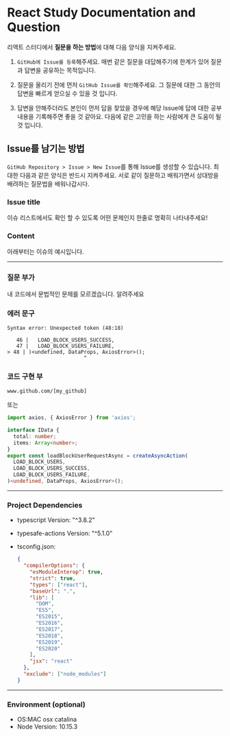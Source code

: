 # React Study Documentation and Question

리액트 스터디에서 **질문을 하는 방법**에 대해 다음 양식을 지켜주세요.

1.  `GitHub에 Issue를 등록`해주세요. 매번 같은 질문을 대답해주기에 한계가 있어 질문과 답변을 공유하는 목적입니다.

2.  질문을 올리기 전에 먼저 `GitHub Issue를 확인`해주세요. 그 질문에 대한 그 동안의 답변을 빠르게 얻으실 수 있을 것 입니다.

3.  답변을 안해주더라도 본인이 먼저 답을 찾았을 경우에 해당 Issue에 답에 대한 공부 내용을 기록해주면 좋을 것 같아요. 다음에 같은 고민을 하는 사람에게 큰 도움이 될 것 입니다.

## Issue를 남기는 방법

`GitHub Repository > Issue > New Issue`를 통해 Issue를 생성할 수 있습니다. 최대한 다음과 같은 양식은 반드시 지켜주세요. 서로 같이 질문하고 배워가면서 상대방을 배려하는 질문법을 배워나갑시다.

### Issue title
이슈 리스트에서도 확인 할 수 있도록 어떤 문제인지 한줄로 명확히 나타내주세요!

### Content
아래부터는 이슈의 예시입니다.

---
### 질문 부가 
내 코드에서 문법적인 문제를 모르겠습니다. 알려주세요


### 에러 문구
```
Syntax error: Unexpected token (48:18)

   46 |   LOAD_BLOCK_USERS_SUCCESS,
   47 |   LOAD_BLOCK_USERS_FAILURE,
> 48 | )<undefined, DataProps, AxiosError>();
                         ^
```
### 코드 구현 부
```
www.github.com/[my_github]
```
또는
```typescript
import axios, { AxiosError } from 'axios';

interface IData {
  total: number;
  items: Array<number>;
}
export const loadBlockUserRequestAsync = createAsyncAction(
  LOAD_BLOCK_USERS,
  LOAD_BLOCK_USERS_SUCCESS,
  LOAD_BLOCK_USERS_FAILURE,
)<undefined, DataProps, AxiosError>();
```
---

### Project Dependencies

- typescript Version: "^3.8.2"
- typesafe-actions Version: "^5.1.0"
- tsconfig.json:

  ```json
  {
    "compilerOptions": {
      "esModuleInterop": true,
      "strict": true,
      "types": ["react"],
      "baseUrl": ".",
      "lib": [
        "DOM",
        "ES5",
        "ES2015",
        "ES2016",
        "ES2017",
        "ES2018",
        "ES2019",
        "ES2020"
      ],
      "jsx": "react"
    },
    "exclude": ["node_modules"]
  }
  ```

---

### Environment (optional)

- OS:MAC osx catalina
- Node Version: 10.15.3
